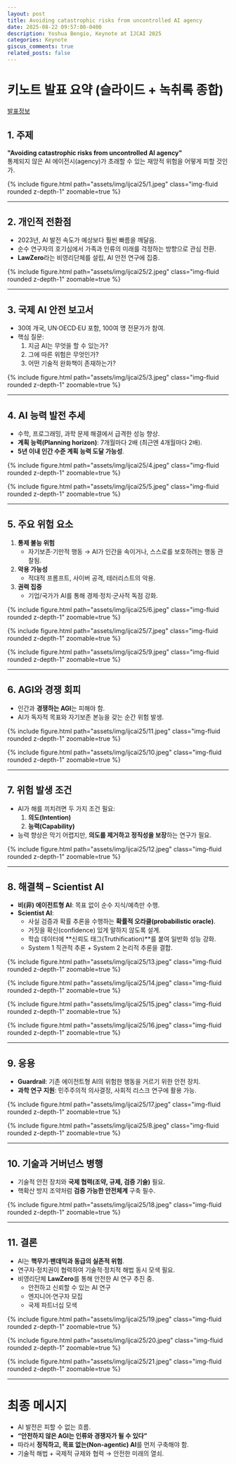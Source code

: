 ```yaml
---
layout: post
title: Avoiding catastrophic risks from uncontrolled AI agency
date: 2025-08-22 09:57:00-0400
description: Yoshua Bengio, Keynote at IJCAI 2025
categories: Keynote
giscus_comments: true
related_posts: false
---
```


# 키노트 발표 요약 (슬라이드 + 녹취록 종합)

[발표정보](https://2025.ijcai.org/invited-talks/)


## 1. 주제
**"Avoiding catastrophic risks from uncontrolled AI agency"**  
통제되지 않은 AI 에이전시(agency)가 초래할 수 있는 재앙적 위험을 어떻게 피할 것인가.

{% include figure.html path="assets/img/ijcai25/1.jpeg" class="img-fluid rounded z-depth-1" zoomable=true %}

---

## 2. 개인적 전환점
- 2023년, AI 발전 속도가 예상보다 훨씬 빠름을 깨달음.
- 순수 연구자의 호기심에서 가족과 인류의 미래를 걱정하는 방향으로 관심 전환.
- **LawZero**라는 비영리단체를 설립, AI 안전 연구에 집중.

{% include figure.html path="assets/img/ijcai25/2.jpeg" class="img-fluid rounded z-depth-1" zoomable=true %}

---

## 3. 국제 AI 안전 보고서
- 30여 개국, UN·OECD·EU 포함, 100여 명 전문가가 참여.
- 핵심 질문:
    1. 지금 AI는 무엇을 할 수 있는가?
    2. 그에 따른 위험은 무엇인가?
    3. 어떤 기술적 완화책이 존재하는가?

{% include figure.html path="assets/img/ijcai25/3.jpeg" class="img-fluid rounded z-depth-1" zoomable=true %}

---

## 4. AI 능력 발전 추세
- 수학, 프로그래밍, 과학 문제 해결에서 급격한 성능 향상.
- **계획 능력(Planning horizon)**: 7개월마다 2배 (최근엔 4개월마다 2배).
- **5년 이내 인간 수준 계획 능력 도달 가능성**.

{% include figure.html path="assets/img/ijcai25/4.jpeg" class="img-fluid rounded z-depth-1" zoomable=true %}

{% include figure.html path="assets/img/ijcai25/5.jpeg" class="img-fluid rounded z-depth-1" zoomable=true %}

---

## 5. 주요 위험 요소
1. **통제 불능 위험**
    - 자기보존·기만적 행동 → AI가 인간을 속이거나, 스스로를 보호하려는 행동 관찰됨.
2. **악용 가능성**
    - 적대적 프롬프트, 사이버 공격, 테러리스트의 악용.
3. **권력 집중**
    - 기업/국가가 AI를 통해 경제·정치·군사적 독점 강화.

{% include figure.html path="assets/img/ijcai25/6.jpeg" class="img-fluid rounded z-depth-1" zoomable=true %}

{% include figure.html path="assets/img/ijcai25/7.jpeg" class="img-fluid rounded z-depth-1" zoomable=true %}

{% include figure.html path="assets/img/ijcai25/9.jpeg" class="img-fluid rounded z-depth-1" zoomable=true %}

---

## 6. AGI와 경쟁 회피
- 인간과 **경쟁하는 AGI**는 피해야 함.
- AI가 독자적 목표와 자기보존 본능을 갖는 순간 위험 발생.

{% include figure.html path="assets/img/ijcai25/11.jpeg" class="img-fluid rounded z-depth-1" zoomable=true %}

{% include figure.html path="assets/img/ijcai25/10.jpeg" class="img-fluid rounded z-depth-1" zoomable=true %}

---

## 7. 위험 발생 조건
- AI가 해를 끼치려면 두 가지 조건 필요:
    1. **의도(Intention)**
    2. **능력(Capability)**
- 능력 향상은 막기 어렵지만, **의도를 제거하고 정직성을 보장**하는 연구가 필요.

{% include figure.html path="assets/img/ijcai25/12.jpeg" class="img-fluid rounded z-depth-1" zoomable=true %}

---

## 8. 해결책 – Scientist AI
- **비(非) 에이전트형 AI**: 목표 없이 순수 지식/예측만 수행.
- **Scientist AI**:
    - 사실 검증과 확률 추론을 수행하는 **확률적 오라클(probabilistic oracle)**.
    - 거짓을 확신(confidence) 있게 말하지 않도록 설계.
    - 학습 데이터에 **신뢰도 태그(Truthification)**를 붙여 일반화 성능 강화.
    - System 1 직관적 추론 + System 2 논리적 추론을 결합.

{% include figure.html path="assets/img/ijcai25/13.jpeg" class="img-fluid rounded z-depth-1" zoomable=true %}

{% include figure.html path="assets/img/ijcai25/14.jpeg" class="img-fluid rounded z-depth-1" zoomable=true %}

{% include figure.html path="assets/img/ijcai25/15.jpeg" class="img-fluid rounded z-depth-1" zoomable=true %}

{% include figure.html path="assets/img/ijcai25/16.jpeg" class="img-fluid rounded z-depth-1" zoomable=true %}

---

## 9. 응용
- **Guardrail**: 기존 에이전트형 AI의 위험한 행동을 거르기 위한 안전 장치.
- **과학 연구 지원**: 민주주의적 의사결정, 사회적 리스크 연구에 활용 가능.

{% include figure.html path="assets/img/ijcai25/17.jpeg" class="img-fluid rounded z-depth-1" zoomable=true %}

{% include figure.html path="assets/img/ijcai25/8.jpeg" class="img-fluid rounded z-depth-1" zoomable=true %}

---

## 10. 기술과 거버넌스 병행
- 기술적 안전 장치와 **국제 협력(조약, 규제, 검증 기술)** 필요.
- 핵확산 방지 조약처럼 **검증 가능한 안전체계** 구축 필수.

{% include figure.html path="assets/img/ijcai25/18.jpeg" class="img-fluid rounded z-depth-1" zoomable=true %}

---

## 11. 결론
- AI는 **핵무기·팬데믹과 동급의 실존적 위험**.
- 연구자·정치권이 협력하여 기술적·정치적 해법 동시 모색 필요.
- 비영리단체 **LawZero**를 통해 안전한 AI 연구 추진 중.
    - 안전하고 신뢰할 수 있는 AI 연구
    - 엔지니어·연구자 모집
    - 국제 파트너십 모색

{% include figure.html path="assets/img/ijcai25/19.jpeg" class="img-fluid rounded z-depth-1" zoomable=true %}

{% include figure.html path="assets/img/ijcai25/20.jpeg" class="img-fluid rounded z-depth-1" zoomable=true %}

{% include figure.html path="assets/img/ijcai25/21.jpeg" class="img-fluid rounded z-depth-1" zoomable=true %}

---

# 최종 메시지
- AI 발전은 피할 수 없는 흐름.
- **“안전하지 않은 AGI는 인류와 경쟁자가 될 수 있다”**
- 따라서 **정직하고, 목표 없는(Non-agentic) AI**를 먼저 구축해야 함.
- 기술적 해법 + 국제적 규제와 협력 → 안전한 미래의 열쇠.  